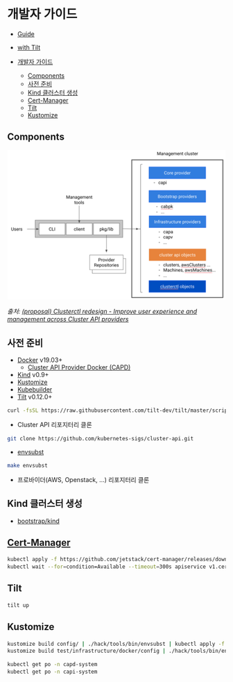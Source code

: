 # 개발자 가이드

- [Guide](https://github.com/kubernetes-sigs/cluster-api/blob/master/docs/book/src/developer/guide.md)
- [with Tilt](https://github.com/kubernetes-sigs/cluster-api/blob/master/docs/book/src/developer/tilt.md)

- [개발자 가이드](#개발자-가이드)
  - [Components](#components)
  - [사전 준비](#사전-준비)
  - [Kind 클러스터 생성](#kind-클러스터-생성)
  - [Cert-Manager](#cert-manager)
  - [Tilt](#tilt)
  - [Kustomize](#kustomize)

## Components

![components](../../images/cluster/components.png)

_출처: [(proposal) Clusterctl redesign - Improve user experience and management across Cluster API providers](https://github.com/kubernetes-sigs/cluster-api/blob/release-0.3/docs/proposals/20191016-clusterctl-redesign.md)_

## 사전 준비

- [Docker](https://docs.docker.com/install/) v19.03+
  - [Cluster API Provider Docker (CAPD)](https://github.com/kubernetes-sigs/cluster-api/tree/master/test/infrastructure/docker)
- [Kind](https://kind.sigs.k8s.io/docs/user/quick-start/#installation) v0.9+
- [Kustomize](https://github.com/kubernetes-sigs/kustomize/blob/master/docs/INSTALL.md)
- [Kubebuilder](../../../kubernetes-katas/operator/building-operator.md)
- [Tilt](https://docs.tilt.dev/install.html) v0.12.0+

```bash
curl -fsSL https://raw.githubusercontent.com/tilt-dev/tilt/master/scripts/install.sh | bash
```

- Cluster API 리포지터리 클론

```bash
git clone https://github.com/kubernetes-sigs/cluster-api.git
```

- [envsubst](https://github.com/drone/envsubst)

```bash
make envsubst
```

- 프로바이더(AWS, Openstack, ...) 리포지터리 클론

## Kind 클러스터 생성

- [bootstrap/kind](../../bootstrap/kind.md)

## [Cert-Manager](https://github.com/jetstack/cert-manager)

```bash
kubectl apply -f https://github.com/jetstack/cert-manager/releases/download/v1.1.0/cert-manager.yaml
kubectl wait --for=condition=Available --timeout=300s apiservice v1.cert-manager.io
```

## Tilt

```bash
tilt up
```

## Kustomize

```bash
kustomize build config/ | ./hack/tools/bin/envsubst | kubectl apply -f -
kustomize build test/infrastructure/docker/config | ./hack/tools/bin/envsubst | kubectl apply -f -
```

```bash
kubectl get po -n capd-system
kubectl get po -n capi-system
```

